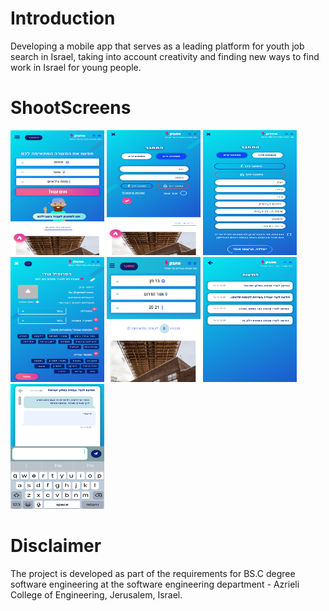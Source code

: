 # Introduction
Developing a mobile app that serves as a leading platform for youth job search in Israel, taking into account creativity and finding new ways to find work in Israel for young people.


# ShootScreens

<img width="150" height="200" src="https://github.com/rashaSheheibar/sahbak/blob/master/Images/image1.png?raw=true" /> 
<img width="150" height="200" src="https://github.com/rashaSheheibar/sahbak/blob/master/Images/image2.png?raw=true" />
<img width="150" height="200" src="https://github.com/rashaSheheibar/sahbak/blob/master/Images/image4.png?raw=true" />
<img width="150" height="200" src="https://github.com/rashaSheheibar/sahbak/blob/master/Images/image5.png?raw=true" />
<img width="150" height="200" src="https://github.com/rashaSheheibar/sahbak/blob/master/Images/image6.png?raw=true" />
<img width="150" height="200" src="https://github.com/rashaSheheibar/sahbak/blob/master/Images/image7.png?raw=true" />
<img width="150" height="200" src="https://github.com/rashaSheheibar/sahbak/blob/master/Images/image8.png?raw=true" />

# Disclaimer
The project is developed as part of the requirements for BS.C degree software engineering at the software engineering department - Azrieli College of Engineering, Jerusalem, Israel.
